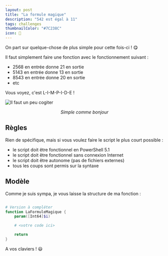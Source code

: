 ```yaml
---
layout: post
title: "La formule magique"
description: "542 est égal à 11"
tags: challenges
thumbnailColor: "#7C238C"
icon: 🎩
---
```


On part sur quelque-chose de plus simple pour cette fois-ci ! 😋

Il faut simplement faire une fonction avec le fonctionnement suivant :

- 2568 en entrée donne 21 en sortie
- 5143 en entrée donne 13 en sortie
- 8543 en entrée donne 20 en sortie
- etc

Vous voyez, c'est L-I-M-P-I-D-E !

![Il faut un peu cogiter](https://media.giphy.com/media/d3mlE7uhX8KFgEmY/giphy.gif)

<div style="text-align: center">
  <i>Simple comme bonjour</i>
</div>

## Règles

Rien de spécifique, mais si vous voulez faire le script le plus court possible :

- le script doit être fonctionnel en PowerShell 5.1
- le script doit être fonctionnel sans connexion Internet
- le script doit être autonome (pas de fichiers externes)
- tous les coups sont permis sur la syntaxe

## Modèle

Comme je suis sympa, je vous laisse la structure de ma fonction :

```powershell

# Version à compléter
function LaFormuleMagique {
    param([Int64]$i)

    # <votre code ici>

    return 
}

```

A vos claviers ! 😃